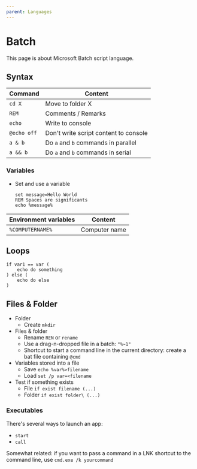 ```yaml
---
parent: Languages
---
```


# Batch

This page is about Microsoft Batch script language.

## Syntax

Command | Content
-|-
`cd X` | Move to folder X
`REM` | Comments / Remarks
`echo` | Write to console
`@echo off` | Don't write script content to console
`a & b` | Do `a` and `b` commands in parallel
`a && b` | Do `a` and `b` commands in serial

### Variables

* Set and use a variable

    ```batch
    set message=Hello World
    REM Spaces are significants
    echo %message%
    ```

Environment variables | Content
-|-
`%COMPUTERNAME%` | Computer name

## Loops

```batch
if var1 == var (
    echo do something
) else (
    echo do else
)
```

## Files & Folder

* Folder
    * Create `mkdir`
* Files & folder
    * Rename `REN` or `rename`
    * Use a drag-n-dropped file in a batch: `"%~1"`
    * Shortcut to start a command line in the current directory: create a bat file containing `@cmd`
* Variables stored into a file
    * Save `echo %var%>filename`
    * Load `set /p var=<filename`
* Test if something exists
    * File `if exist filename (...)`
    * Folder `if exist folder\ (...)`

### Executables

There's several ways to launch an app:

* `start`
* `call`

Somewhat related: if you want to pass a command in a LNK shortcut to the command line, use `cmd.exe /k yourcommand`

